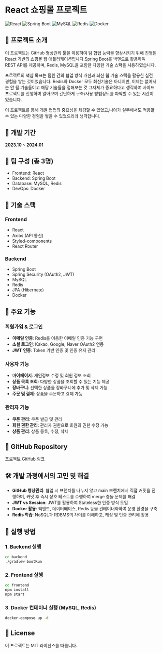 # React 쇼핑몰 프로젝트

![React](https://img.shields.io/badge/React-18.2.0-blue?logo=react)
![Spring Boot](https://img.shields.io/badge/SpringBoot-2.7.0-green?logo=spring)
![MySQL](https://img.shields.io/badge/MySQL-8.0-orange?logo=mysql)
![Redis](https://img.shields.io/badge/Redis-6.2-red?logo=redis)
![Docker](https://img.shields.io/badge/Docker-20.10-blue?logo=docker)

## 📌 프로젝트 소개
이 프로젝트는 GitHub 형상관리 툴을 이용하여 팀 협업 능력을 향상시키기 위해 진행된 React 기반의 쇼핑몰 웹 애플리케이션입니다.Spring Boot를 백엔드로 활용하여 REST API를 제공하며, Redis, MySQL을 포함한 다양한 기술 스택을 사용하였습니다.

프로젝트의 핵심 목표는 팀원 간의 협업 방식 개선과 최신 웹 기술 스택을 활용한 실전 경험을 쌓는 것이었습니다.
Redis와 Docker 모두 최신기술은 아니지만, 이제는 없어서는 안 될 기술들이고 해당 기술들을 접해보는 것 그자체가 중요하다고 생각하여
사이드 프로젝트를 진행하며 알아보며 간단하게 구축/사용 방법정도를 파악할 수 있는 시간이었습니다.

이 프로젝트를 통해 개발 협업의 중요성을 체감할 수 있었고,나아가 실무에서도 적용할 수 있는 다양한 경험을 쌓을 수 있었으리라 생각합니다.

## 📅 개발 기간
**2023.10 ~ 2024.01**

## 👥 팀 구성 (총 3명)
- Frontend: React
- Backend: Spring Boot
- Database: MySQL, Redis
- DevOps: Docker

## 🔧 기술 스택
### Frontend
- React
- Axios (API 통신)
- Styled-components
- React Router

### Backend
- Spring Boot
- Spring Security (OAuth2, JWT)
- MySQL
- Redis
- JPA (Hibernate)
- Docker

## 📂 주요 기능
### 회원가입 & 로그인
- **이메일 인증**: Redis를 이용한 이메일 인증 기능 구현
- **소셜 로그인**: Kakao, Google, Naver OAuth2 연동
- **JWT 인증**: Token 기반 인증 및 인증 유지 관리

### 사용자 기능
- **마이페이지**: 개인정보 수정 및 회원 정보 조회
- **상품 목록 조회**: 다양한 상품을 조회할 수 있는 기능 제공
- **장바구니**: 선택한 상품을 장바구니에 추가 및 삭제 가능
- **주문 및 결제**: 상품을 주문하고 결제 가능

### 관리자 기능
- **쿠폰 관리**: 쿠폰 발급 및 관리
- **회원 권한 관리**: 관리자 권한으로 회원의 권한 수정 가능
- **상품 관리**: 상품 등록, 수정, 삭제

## 🔗 GitHub Repository
[프로젝트 GitHub 링크](https://github.com/mulhowk/instrumentShop)

## 🛠️ 개발 과정에서의 고민 및 해결
- **GitHub 형상관리**: 협업 시 브랜치를 나누지 않고 main 브랜치에서 직접 커밋을 진행하며, 커밋 후 즉시 상호 테스트를 수행하여 merge 충돌 문제를 해결
- **JWT vs Session**: JWT를 활용하여 Stateless한 인증 방식 도입
- **Docker 활용**: 백엔드, 데이터베이스, Redis 등을 컨테이너화하여 운영 환경을 구축
- **Redis 학습**: NoSQL과 RDBMS의 차이를 이해하고, 캐싱 및 인증 관리에 활용

## 📌 실행 방법
### 1. Backend 실행
```sh
cd backend
./gradlew bootRun
```

### 2. Frontend 실행
```sh
cd frontend
npm install
npm start
```

### 3. Docker 컨테이너 실행 (MySQL, Redis)
```sh
docker-compose up -d
```

## 📜 License
이 프로젝트는 MIT 라이선스를 따릅니다.

